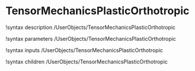 <!-- MOOSE Documentation Stub: Remove this when content is added. -->

# TensorMechanicsPlasticOrthotropic

!syntax description /UserObjects/TensorMechanicsPlasticOrthotropic

!syntax parameters /UserObjects/TensorMechanicsPlasticOrthotropic

!syntax inputs /UserObjects/TensorMechanicsPlasticOrthotropic

!syntax children /UserObjects/TensorMechanicsPlasticOrthotropic
